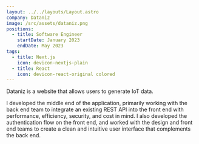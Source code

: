 ```yaml
---
layout: ../../layouts/Layout.astro
company: Dataniz
image: /src/assets/dataniz.png
positions:
  - title: Software Engineer
    startDate: January 2023
    endDate: May 2023
tags:
  - title: Next.js
    icon: devicon-nextjs-plain
  - title: React
    icon: devicon-react-original colored
---
```

Dataniz is a website that allows users to generate IoT data.

I developed the middle end of the application, primarily working with the back end team to integrate an existing REST API into the front end with performance, efficiency, security, and cost in mind. I also developed the authentication flow on the front end, and worked with the design and front end teams to create a clean and intuitive user interface that complements the back end.
